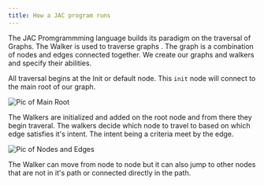```yaml
---
title: How a JAC program runs
---
```


The JAC Promgrammming language builds its paradigm on the traversal of Graphs. The Walker is used to traverse graphs . The graph is a combination of nodes and edges connected together. We create our graphs and walkers and specify their abilities.

All traversal begins at the Init or default node. This `init` node will connect to the main root of our graph.


![Pic of Main Root](/img/tutorial/intermediate/root.png)

The Walkers are initialized and added on the root node and from there they begin traveral.
The walkers decide which node to travel to based on which edge satisfies it's intent. The intent being a criteria meet by the edge.

![Pic of Nodes and Edges](/img/tutorial/intermediate/graph.png) 

The Walker can move from node to node but it can also jump to other nodes that are not in it's path or connected directly in the path.
